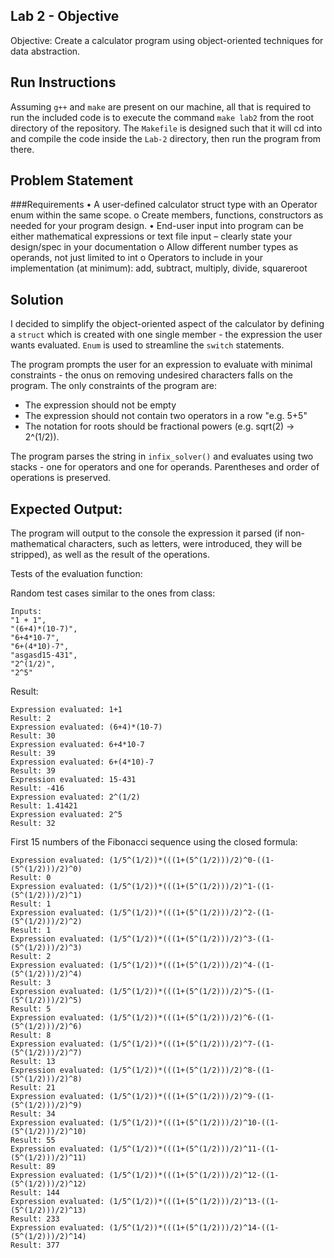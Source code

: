 ## Lab 2 - Objective

Objective: Create a calculator program using object-oriented techniques for data abstraction.

## Run Instructions

Assuming `g++` and `make` are present on our machine, all that is required to run the included code is to execute the command `make lab2` 
from the root directory of the repository. The `Makefile` is designed such that it will cd into and compile the code inside the `Lab-2` directory,
then run the program from there.

## Problem Statement

###Requirements
• A user-defined calculator struct type with an Operator enum within the same scope.
  o Create members, functions, constructors as needed for your program design.
• End-user input into program can be either mathematical expressions or text file input – clearly state your design/spec in your documentation
  o Allow different number types as operands, not just limited to int
  o Operators to include in your implementation (at minimum): add, subtract, multiply, divide, squareroot

## Solution
  
I decided to simplify the object-oriented aspect of the calculator by defining a `struct` which is created with one single member - the expression the user wants evaluated.
`Enum` is used to streamline the `switch` statements.

The program prompts the user for an expression to evaluate with minimal constraints - the onus on removing undesired characters falls on the program.
The only constraints of the program are:
  - The expression should not be empty
  - The expression should not contain two operators in a row "e.g. 5+5"
  - The notation for roots should be fractional powers (e.g. sqrt(2) -> 2^(1/2)).

The program parses the string in `infix_solver()` and evaluates using two stacks - one for operators and one for operands. Parentheses and order of operations is preserved.


## Expected Output:

The program will output to the console the expression it parsed (if non-mathematical characters, such as letters, were introduced, they will be stripped),
as well as the result of the operations. 

Tests of the evaluation function:

Random test cases similar to the ones from class:
```
Inputs:
"1 + 1",
"(6+4)*(10-7)",
"6+4*10-7",
"6+(4*10)-7",
"asgasd15-431",
"2^(1/2)",
"2^5" 
```
Result:
```
Expression evaluated: 1+1
Result: 2
Expression evaluated: (6+4)*(10-7)
Result: 30
Expression evaluated: 6+4*10-7
Result: 39
Expression evaluated: 6+(4*10)-7
Result: 39
Expression evaluated: 15-431
Result: -416
Expression evaluated: 2^(1/2)
Result: 1.41421
Expression evaluated: 2^5
Result: 32
```
First 15 numbers of the Fibonacci sequence using the closed formula:
```
Expression evaluated: (1/5^(1/2))*(((1+(5^(1/2)))/2)^0-((1-(5^(1/2)))/2)^0)
Result: 0
Expression evaluated: (1/5^(1/2))*(((1+(5^(1/2)))/2)^1-((1-(5^(1/2)))/2)^1)
Result: 1
Expression evaluated: (1/5^(1/2))*(((1+(5^(1/2)))/2)^2-((1-(5^(1/2)))/2)^2)
Result: 1
Expression evaluated: (1/5^(1/2))*(((1+(5^(1/2)))/2)^3-((1-(5^(1/2)))/2)^3)
Result: 2
Expression evaluated: (1/5^(1/2))*(((1+(5^(1/2)))/2)^4-((1-(5^(1/2)))/2)^4)
Result: 3
Expression evaluated: (1/5^(1/2))*(((1+(5^(1/2)))/2)^5-((1-(5^(1/2)))/2)^5)
Result: 5
Expression evaluated: (1/5^(1/2))*(((1+(5^(1/2)))/2)^6-((1-(5^(1/2)))/2)^6)
Result: 8
Expression evaluated: (1/5^(1/2))*(((1+(5^(1/2)))/2)^7-((1-(5^(1/2)))/2)^7)
Result: 13
Expression evaluated: (1/5^(1/2))*(((1+(5^(1/2)))/2)^8-((1-(5^(1/2)))/2)^8)
Result: 21
Expression evaluated: (1/5^(1/2))*(((1+(5^(1/2)))/2)^9-((1-(5^(1/2)))/2)^9)
Result: 34
Expression evaluated: (1/5^(1/2))*(((1+(5^(1/2)))/2)^10-((1-(5^(1/2)))/2)^10)
Result: 55
Expression evaluated: (1/5^(1/2))*(((1+(5^(1/2)))/2)^11-((1-(5^(1/2)))/2)^11)
Result: 89
Expression evaluated: (1/5^(1/2))*(((1+(5^(1/2)))/2)^12-((1-(5^(1/2)))/2)^12)
Result: 144
Expression evaluated: (1/5^(1/2))*(((1+(5^(1/2)))/2)^13-((1-(5^(1/2)))/2)^13)
Result: 233
Expression evaluated: (1/5^(1/2))*(((1+(5^(1/2)))/2)^14-((1-(5^(1/2)))/2)^14)
Result: 377
```
